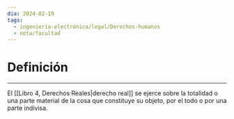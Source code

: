 ```yaml
---
dia: 2024-02-19
tags:
  - ingeniería-electrónica/legal/Derechos-humanos
  - nota/facultad
---
```

# Definición
---
El [[Libro 4, Derechos Reales|derecho real]] se ejerce sobre la totalidad o una parte material de la cosa que constituye su objeto, por el todo o por una parte indivisa.